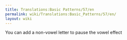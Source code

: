 ```yaml
---
title: Translations:Basic Patterns/57/en
permalink: wiki/Translations:Basic_Patterns/57/en/
layout: wiki
---
```


You can add a non-vowel letter to pause the vowel effect
